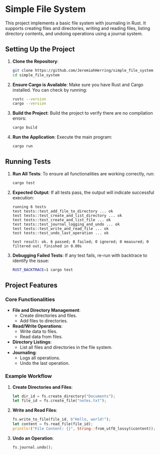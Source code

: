 # Simple File System

This project implements a basic file system with journaling in Rust. It supports creating files and directories, writing and reading files, listing directory contents, and undoing operations using a journal system.

## Setting Up the Project

1. **Clone the Repository**:
   ```bash
   git clone https://github.com/JeremiahHerring/simple_file_system
   cd simple_file_system
   ```

2. **Ensure Cargo is Available**:
   Make sure you have Rust and Cargo installed. You can check by running:
   ```bash
   rustc --version
   cargo --version
   ```

3. **Build the Project**:
   Build the project to verify there are no compilation errors:
   ```bash
   cargo build
   ```

4. **Run the Application**:
   Execute the main program:
   ```bash
   cargo run
   ```

## Running Tests

1. **Run All Tests**:
   To ensure all functionalities are working correctly, run:
   ```bash
   cargo test
   ```

2. **Expected Output**:
   If all tests pass, the output will indicate successful execution:
   ```plaintext
   running 6 tests
   test tests::test_add_file_to_directory ... ok
   test tests::test_create_and_list_directory ... ok
   test tests::test_create_and_list_file ... ok
   test tests::test_journal_logging_and_undo ... ok
   test tests::test_write_and_read_file ... ok
   test tests::test_undo_last_operation ... ok

   test result: ok. 6 passed; 0 failed; 0 ignored; 0 measured; 0 filtered out; finished in 0.00s
   ```

3. **Debugging Failed Tests**:
   If any test fails, re-run with backtrace to identify the issue:
   ```bash
   RUST_BACKTRACE=1 cargo test
   ```

## Project Features

### Core Functionalities
- **File and Directory Management**:
  - Create directories and files.
  - Add files to directories.
- **Read/Write Operations**:
  - Write data to files.
  - Read data from files.
- **Directory Listings**:
  - List all files and directories in the file system.
- **Journaling**:
  - Logs all operations.
  - Undo the last operation.

### Example Workflow
1. **Create Directories and Files**:
   ```rust
   let dir_id = fs.create_directory("Documents");
   let file_id = fs.create_file("notes.txt");
   ```

2. **Write and Read Files**:
   ```rust
   fs.write_to_file(file_id, b"Hello, world!");
   let content = fs.read_file(file_id);
   println!("File Content: {}", String::from_utf8_lossy(&content));
   ```

3. **Undo an Operation**:
   ```rust
   fs.journal.undo();
   ```
